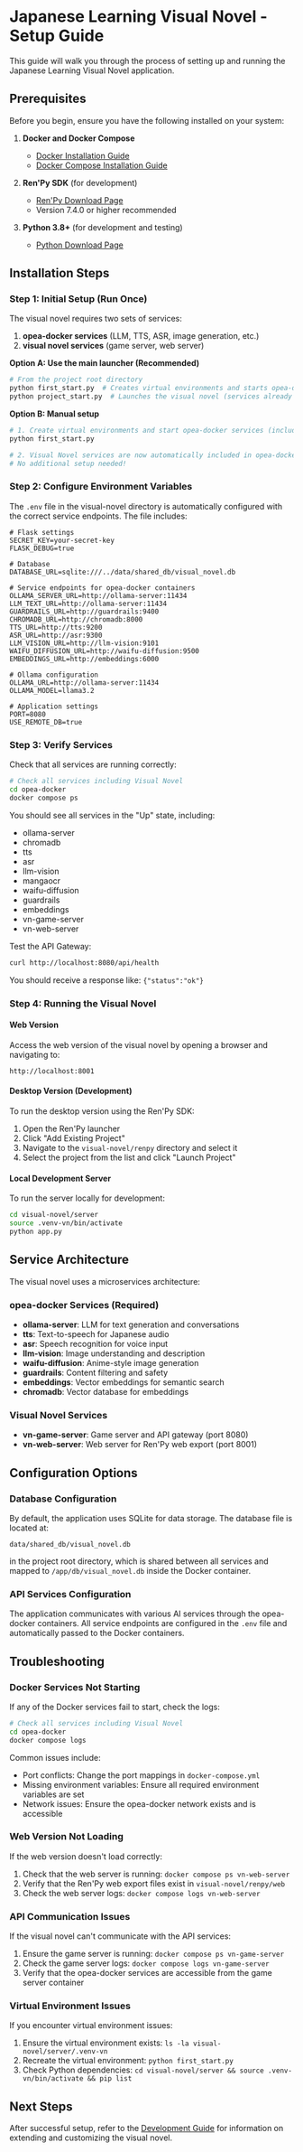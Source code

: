 # Japanese Learning Visual Novel - Setup Guide

This guide will walk you through the process of setting up and running the Japanese Learning Visual Novel application.

## Prerequisites

Before you begin, ensure you have the following installed on your system:

1. **Docker and Docker Compose**
   - [Docker Installation Guide](https://docs.docker.com/get-docker/)
   - [Docker Compose Installation Guide](https://docs.docker.com/compose/install/)

2. **Ren'Py SDK** (for development)
   - [Ren'Py Download Page](https://www.renpy.org/latest.html)
   - Version 7.4.0 or higher recommended

3. **Python 3.8+** (for development and testing)
   - [Python Download Page](https://www.python.org/downloads/)

## Installation Steps

### Step 1: Initial Setup (Run Once)

The visual novel requires two sets of services:
1. **opea-docker services** (LLM, TTS, ASR, image generation, etc.)
2. **visual novel services** (game server, web server)

**Option A: Use the main launcher (Recommended)**
```bash
# From the project root directory
python first_start.py  # Creates virtual environments and starts opea-docker services (including Visual Novel)
python project_start.py  # Launches the visual novel (services already running)
```

**Option B: Manual setup**
```bash
# 1. Create virtual environments and start opea-docker services (includes Visual Novel)
python first_start.py

# 2. Visual Novel services are now automatically included in opea-docker
# No additional setup needed!
```

### Step 2: Configure Environment Variables

The `.env` file in the visual-novel directory is automatically configured with the correct service endpoints. The file includes:

```
# Flask settings
SECRET_KEY=your-secret-key
FLASK_DEBUG=true

# Database
DATABASE_URL=sqlite:///../data/shared_db/visual_novel.db

# Service endpoints for opea-docker containers
OLLAMA_SERVER_URL=http://ollama-server:11434
LLM_TEXT_URL=http://ollama-server:11434
GUARDRAILS_URL=http://guardrails:9400
CHROMADB_URL=http://chromadb:8000
TTS_URL=http://tts:9200
ASR_URL=http://asr:9300
LLM_VISION_URL=http://llm-vision:9101
WAIFU_DIFFUSION_URL=http://waifu-diffusion:9500
EMBEDDINGS_URL=http://embeddings:6000

# Ollama configuration
OLLAMA_URL=http://ollama-server:11434
OLLAMA_MODEL=llama3.2

# Application settings
PORT=8080
USE_REMOTE_DB=true
```

### Step 3: Verify Services

Check that all services are running correctly:

```bash
# Check all services including Visual Novel
cd opea-docker
docker compose ps
```

You should see all services in the "Up" state, including:
- ollama-server
- chromadb
- tts
- asr
- llm-vision
- mangaocr
- waifu-diffusion
- guardrails
- embeddings
- vn-game-server
- vn-web-server

Test the API Gateway:

```bash
curl http://localhost:8080/api/health
```

You should receive a response like: `{"status":"ok"}`

### Step 4: Running the Visual Novel

#### Web Version

Access the web version of the visual novel by opening a browser and navigating to:

```
http://localhost:8001
```

#### Desktop Version (Development)

To run the desktop version using the Ren'Py SDK:

1. Open the Ren'Py launcher
2. Click "Add Existing Project"
3. Navigate to the `visual-novel/renpy` directory and select it
4. Select the project from the list and click "Launch Project"

#### Local Development Server

To run the server locally for development:

```bash
cd visual-novel/server
source .venv-vn/bin/activate
python app.py
```

## Service Architecture

The visual novel uses a microservices architecture:

### opea-docker Services (Required)
- **ollama-server**: LLM for text generation and conversations
- **tts**: Text-to-speech for Japanese audio
- **asr**: Speech recognition for voice input
- **llm-vision**: Image understanding and description
- **waifu-diffusion**: Anime-style image generation
- **guardrails**: Content filtering and safety
- **embeddings**: Vector embeddings for semantic search
- **chromadb**: Vector database for embeddings

### Visual Novel Services
- **vn-game-server**: Game server and API gateway (port 8080)
- **vn-web-server**: Web server for Ren'Py web export (port 8001)

## Configuration Options

### Database Configuration

By default, the application uses SQLite for data storage. The database file is located at:

```
data/shared_db/visual_novel.db
```

in the project root directory, which is shared between all services and mapped to `/app/db/visual_novel.db` inside the Docker container.

### API Services Configuration

The application communicates with various AI services through the opea-docker containers. All service endpoints are configured in the `.env` file and automatically passed to the Docker containers.

## Troubleshooting

### Docker Services Not Starting

If any of the Docker services fail to start, check the logs:

```bash
# Check all services including Visual Novel
cd opea-docker
docker compose logs
```

Common issues include:
- Port conflicts: Change the port mappings in `docker-compose.yml`
- Missing environment variables: Ensure all required environment variables are set
- Network issues: Ensure the opea-docker network exists and is accessible

### Web Version Not Loading

If the web version doesn't load correctly:

1. Check that the web server is running: `docker compose ps vn-web-server`
2. Verify that the Ren'Py web export files exist in `visual-novel/renpy/web`
3. Check the web server logs: `docker compose logs vn-web-server`

### API Communication Issues

If the visual novel can't communicate with the API services:

1. Ensure the game server is running: `docker compose ps vn-game-server`
2. Check the game server logs: `docker compose logs vn-game-server`
3. Verify that the opea-docker services are accessible from the game server container

### Virtual Environment Issues

If you encounter virtual environment issues:

1. Ensure the virtual environment exists: `ls -la visual-novel/server/.venv-vn`
2. Recreate the virtual environment: `python first_start.py`
3. Check Python dependencies: `cd visual-novel/server && source .venv-vn/bin/activate && pip list`

## Next Steps

After successful setup, refer to the [Development Guide](development.md) for information on extending and customizing the visual novel.